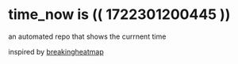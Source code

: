 # time_now is (( 1722301200445 ))

an automated repo that shows the currnent time

inspired by [breakingheatmap](https://github.com/breakingheatmap/breakingheatmap)